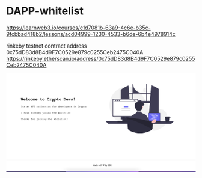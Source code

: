 # DAPP-whitelist
https://learnweb3.io/courses/c1d7081b-63a9-4c6e-b35c-9fcbbad418b2/lessons/acd04999-1230-4533-b6de-6b4e4978914c

rinkeby testnet contract address 0x75dD83d8B4d9F7C0529e879c0255Ceb2475C040A
https://rinkeby.etherscan.io/address/0x75dD83d8B4d9F7C0529e879c0255Ceb2475C040A

![image](https://github.com/gstarkg/DAPP-whitelist/blob/main/my-app/whitelist%20dapp.png)
